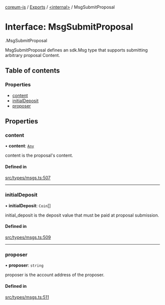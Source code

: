 [coreum-js](../README.md) / [Exports](../modules.md) / [<internal\>](../modules/internal_.md) / MsgSubmitProposal

# Interface: MsgSubmitProposal

[<internal>](../modules/internal_.md).MsgSubmitProposal

MsgSubmitProposal defines an sdk.Msg type that supports submitting arbitrary
proposal Content.

## Table of contents

### Properties

- [content](internal_.MsgSubmitProposal.md#content)
- [initialDeposit](internal_.MsgSubmitProposal.md#initialdeposit)
- [proposer](internal_.MsgSubmitProposal.md#proposer)

## Properties

### content

• **content**: [`Any`](../modules/internal_.md#any)

content is the proposal's content.

#### Defined in

[src/types/msgs.ts:507](https://github.com/PyramydLabs/coreum-js/blob/1b17c7f/src/types/msgs.ts#L507)

___

### initialDeposit

• **initialDeposit**: `Coin`[]

initial_deposit is the deposit value that must be paid at proposal submission.

#### Defined in

[src/types/msgs.ts:509](https://github.com/PyramydLabs/coreum-js/blob/1b17c7f/src/types/msgs.ts#L509)

___

### proposer

• **proposer**: `string`

proposer is the account address of the proposer.

#### Defined in

[src/types/msgs.ts:511](https://github.com/PyramydLabs/coreum-js/blob/1b17c7f/src/types/msgs.ts#L511)

